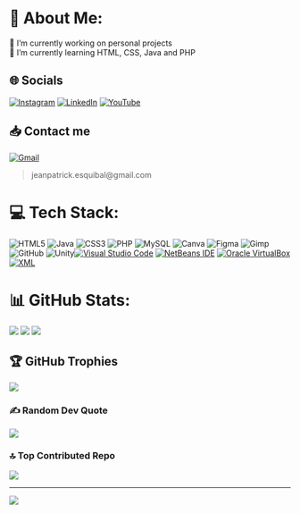 # 💫 About Me:
🔭 I’m currently working on personal projects<br>🌱 I’m currently learning HTML, CSS, Java and PHP


## 🌐 Socials
[![Instagram](https://img.shields.io/badge/Instagram-E4405F?style=for-the-badge&logo=instagram&logoColor=white)](https://www.instagram.com/pat_esquibal/?next=%2F) [![LinkedIn](https://img.shields.io/badge/LinkedIn-0077B5?style=for-the-badge&logo=linkedin&logoColor=white)](https://linkedin.com/in/jean-patrick-esquibal-surop-b1a300306) [![YouTube](https://img.shields.io/badge/YouTube-FF0000?style=for-the-badge&logo=youtube&logoColor=white)](https://youtube.com/@eskibal36) 


## 📥 Contact me
[![Gmail](https://img.shields.io/badge/Gmail-D14836?style=for-the-badge&logo=gmail&logoColor=white)]()
> <p style="text-decoration:none"/> jeanpatrick.esquibal@gmail.com 


# 💻 Tech Stack:
![HTML5](https://img.shields.io/badge/html5-%23E34F26.svg?style=for-the-badge&logo=html5&logoColor=white) ![Java](https://img.shields.io/badge/java-%23ED8B00.svg?style=for-the-badge&logo=openjdk&logoColor=white) ![CSS3](https://img.shields.io/badge/css3-%231572B6.svg?style=for-the-badge&logo=css3&logoColor=white) ![PHP](https://img.shields.io/badge/php-%23777BB4.svg?style=for-the-badge&logo=php&logoColor=white) ![MySQL](https://img.shields.io/badge/mysql-4479A1.svg?style=for-the-badge&logo=mysql&logoColor=white) ![Canva](https://img.shields.io/badge/Canva-%2300C4CC.svg?style=for-the-badge&logo=Canva&logoColor=white) ![Figma](https://img.shields.io/badge/figma-%23F24E1E.svg?style=for-the-badge&logo=figma&logoColor=white) ![Gimp](https://img.shields.io/badge/Gimp-657D8B?style=for-the-badge&logo=gimp&logoColor=FFFFFF) ![GitHub](https://img.shields.io/badge/github-%23121011.svg?style=for-the-badge&logo=github&logoColor=white) ![Unity](https://img.shields.io/badge/unity-%23000000.svg?style=for-the-badge&logo=unity&logoColor=white)[![Visual Studio Code](https://img.shields.io/badge/Visual_Studio_Code-0078D4?style=for-the-badge&logo=visual%20studio%20code&logoColor=white)](#) [![NetBeans IDE](https://img.shields.io/badge/apache%20netbeans-1B6AC6?style=for-the-badge&logo=apache%20netbeans%20IDE&logoColor=white)](#) [![Oracle VirtualBox](https://img.shields.io/badge/VirtualBox-183A61?logo=virtualbox&logoColor=white&style=for-the-badge)](#) [![XML](https://img.shields.io/badge/XML-grey?style=for-the-badge&logo=xml)](#)


<!-- # <img src="https://media.giphy.com/media/UvPvsX9oMlMWs/giphy.gif" width="4.5%"><img src="https://www.tentrentals.com/images/animatedmailbox.gif"> -->

# 📊 GitHub Stats:
![](https://github-readme-stats.vercel.app/api?username=Eskibal&theme=dark&hide_border=false&include_all_commits=false&count_private=false)
![](https://github-readme-streak-stats.herokuapp.com/?user=Eskibal&theme=dark&hide_border=false)
![](https://github-readme-stats.vercel.app/api/top-langs/?username=Eskibal&theme=dark&hide_border=false&include_all_commits=false&count_private=false&layout=compact)

## 🏆 GitHub Trophies
![](https://github-profile-trophy.vercel.app/?username=Eskibal&theme=radical&no-frame=false&no-bg=true&margin-w=4)

### ✍️ Random Dev Quote
![](https://quotes-github-readme.vercel.app/api?type=horizontal&theme=radical)

### 🔝 Top Contributed Repo
![](https://github-contributor-stats.vercel.app/api?username=Eskibal&limit=5&theme=dark&combine_all_yearly_contributions=true)

---
[![](https://visitcount.itsvg.in/api?id=Eskibal&icon=0&color=0)](https://visitcount.itsvg.in)

<!-- Proudly created with GPRM ( https://gprm.itsvg.in ) -->
